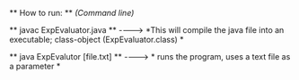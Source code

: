 ** How to run: ** *(Command line)*

** javac ExpEvaluator.java ** ----> *This will compile the java file into an executable; class-object (ExpEvaluator.class) *

** java ExpEvalutor [file.txt]	** ----> * runs the program, uses a text file as a parameter *
